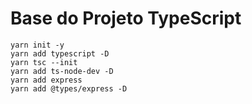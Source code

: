 # Base do Projeto TypeScript

```
yarn init -y
yarn add typescript -D
yarn tsc --init
yarn add ts-node-dev -D
yarn add express
yarn add @types/express -D
```